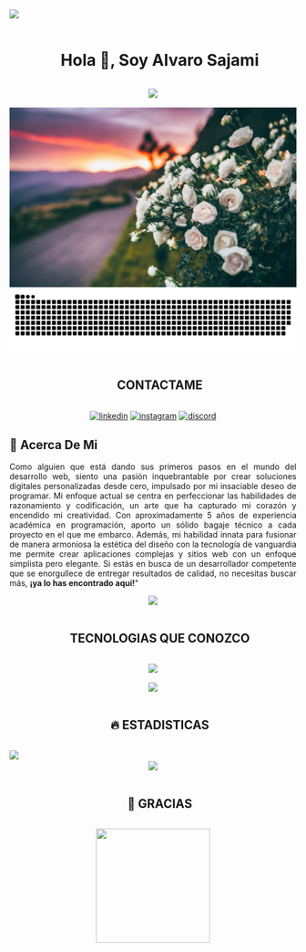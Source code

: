 <img src="https://user-images.githubusercontent.com/73097560/115834477-dbab4500-a447-11eb-908a-139a6edaec5c.gif">

<div id="user-content-toc">
  <ul align="center">
    <summary><h1 style="display: inline-block">Hola 👋, Soy Alvaro Sajami</h1></summary>
  </ul>

<p align="center">
  <a href="https://github.com/DenverCoder1/readme-typing-svg">
  <img src="https://readme-typing-svg.herokuapp.com?font=Time+New+Roman&color=%23333333&size=25&center=true&vCenter=true&width=600&height=100&lines=Competente+Trabajador;Competente+Programador;Competente+Trabajador;">
  </a>
</p>

  <div align="center">
  <img  src="https://github.com/AlesSapi24/AlesSapi24/blob/main/Flores.jpg"
       alt="snake" /></a>
</div>


<!--- snake -->
<div align="center">
  <img  src="https://github.com/1999AZZAR/1999AZZAR/blob/main/resources/img/grid-snake.svg"
       alt="snake" /></a>
</div>

<div id="user-content-toc">
  <ul align="center">
    <summary><h2 style="display: inline-block">CONTACTAME</h2></summary>
  </ul>
</div>
<p align="center">
<a href="https://www.linkedin.com/in/1010nishant/" target="blank"><img align="center" src="https://user-images.githubusercontent.com/88904952/234979284-68c11d7f-1acc-4f0c-ac78-044e1037d7b0.png" alt="linkedin" height="50" width="50" /></a>
<a href="https://www.instagram.com/nishant.jangir.1010/" target="blank"><img align="center" src="https://user-images.githubusercontent.com/88904952/234981169-2dd1e58f-4b7e-468c-8213-034ba62156c3.png" alt="instagram" height="50" width="50" /></a>
<a href="https://discord.gg/UjwKkJsXsf" target="blank"><img align="center" src="https://user-images.githubusercontent.com/88904952/234982627-019fd336-6248-453c-9b05-97c13fd1d207.png" alt="discord" height="50" width="50" /></a>
</p>


<h2 align="left">🚀 Acerca De Mi</h2>

<p align="justify">Como alguien que está dando sus primeros pasos en el mundo del desarrollo web, siento una pasión inquebrantable por crear soluciones digitales personalizadas desde cero, impulsado por mi insaciable deseo de programar. Mi enfoque actual se centra en perfeccionar las habilidades de razonamiento y codificación, un arte que ha capturado mi corazón y encendido mi creatividad. Con aproximadamente 5 años de experiencia académica en programación, aporto un sólido bagaje técnico a cada proyecto en el que me embarco. Además, mi habilidad innata para fusionar de manera armoniosa la estética del diseño con la tecnología de vanguardia me permite crear aplicaciones complejas y sitios web con un enfoque simplista pero elegante. Si estás en busca de un desarrollador competente que se enorgullece de entregar resultados de calidad, no necesitas buscar más, <b>¡ya lo has encontrado aquí!</b>"</p>

<div align="center">
<img src="https://user-images.githubusercontent.com/73097560/115834477-dbab4500-a447-11eb-908a-139a6edaec5c.gif">
</div>

<div id="user-content-toc">
  <ul align="center">
    <summary><h2 style="display: inline-block">TECNOLOGIAS QUE CONOZCO</h1></summary>
  </ul>
</div>

<!--tech stack icons-->
<p align="center">
  <a href="https://skillicons.dev">
    <img src="https://skillicons.dev/icons?i=git,bootstrap,html,css,github,idea,,java,js,mysql,nodejs,py,vscode&perline=14" />
  </a>
</p>

<div align="center">
<img src="https://user-images.githubusercontent.com/73097560/115834477-dbab4500-a447-11eb-908a-139a6edaec5c.gif">
</div>

<div id="user-content-toc">
  <ul align="center">
    <summary><h2 style="display: inline-block">🔥 ESTADISTICAS</h2></summary>
  </ul>
</div>
<img src="https://github-profile-trophy.vercel.app/?username=alessapi24&theme=juicyfresh&no-bg=true" />

<div align="center">
<img src="https://user-images.githubusercontent.com/73097560/115834477-dbab4500-a447-11eb-908a-139a6edaec5c.gif">
</div>

<div id="user-content-toc">
  <ul align="center">
    <summary><h2 style="display: inline-block">🌹 GRACIAS</h2></summary>
  </ul>
</div>

<p align='center'>
<img src="https://media.giphy.com/media/O51MQ3DduOcGW6ofR3/giphy.gif" width="200" height="200" frameBorder="0" class="giphy-embed" allowFullScreen></img></p>
<br>

